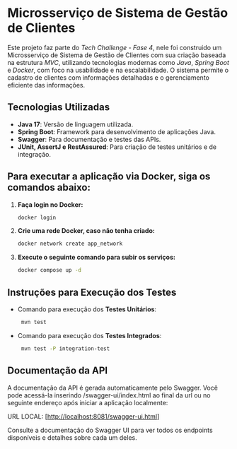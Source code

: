 #  Microsserviço de Sistema de Gestão de Clientes

Este projeto faz parte do *Tech Challenge - Fase 4*, nele foi construido um Microsserviço de Sistema de Gestão de Clientes com sua criação baseada na estrutura *MVC*, utilizando tecnologias modernas como *Java*, *Spring Boot* e *Docker*, com foco na usabilidade e na escalabilidade. O sistema permite o cadastro de clientes com informações detalhadas e o gerenciamento eficiente das informações.

## Tecnologias Utilizadas

- **Java 17**: Versão de linguagem utilizada.
- **Spring Boot**: Framework para desenvolvimento de aplicações Java.
- **Swagger**: Para documentação e testes das APIs.
- **JUnit, AssertJ e RestAssured**: Para criação de testes unitários e de integração.

## Para executar a aplicação via Docker, siga os comandos abaixo:

1. **Faça login no Docker:**
   ```bash
   docker login
    ```
2. **Crie uma rede Docker, caso não tenha criado:**
     ```bash
    docker network create app_network
    ```
3. **Execute o seguinte comando para subir os serviços:**
     ```bash
    docker compose up -d
    ```
## Instruções para Execução dos Testes

- Comando para execução dos **Testes Unitários**:
   ```bash
    mvn test
    ```
- Comando para execução dos **Testes Integrados**:
   ```bash
    mvn test -P integration-test
    ```

## Documentação da API

A documentação da API é gerada automaticamente pelo Swagger. Você pode acessá-la inserindo /swagger-ui/index.html ao final da url ou no seguinte endereço após iniciar a aplicação localmente:

URL LOCAL: [[http://localhost:8081/swagger-ui.html](http://localhost:8081/swagger-ui.html)]

Consulte a documentação do Swagger UI para ver todos os endpoints disponíveis e detalhes sobre cada um deles.
